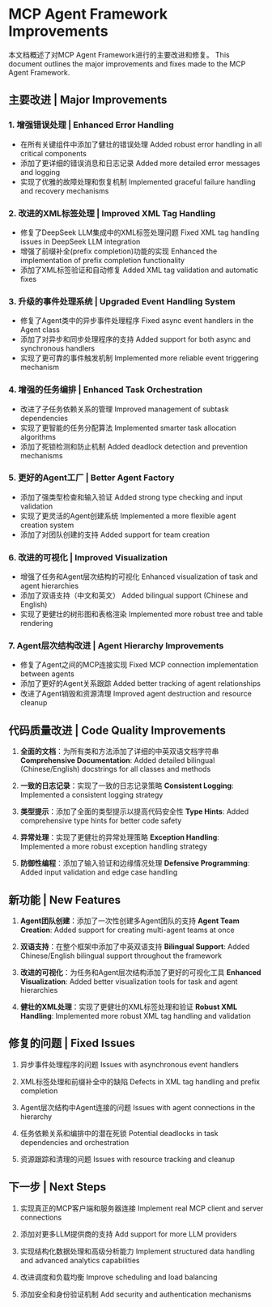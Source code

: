 # MCP Agent Framework Improvements

本文档概述了对MCP Agent Framework进行的主要改进和修复。
This document outlines the major improvements and fixes made to the MCP Agent Framework.

## 主要改进 | Major Improvements

### 1. 增强错误处理 | Enhanced Error Handling

- 在所有关键组件中添加了健壮的错误处理
  Added robust error handling in all critical components
- 添加了更详细的错误消息和日志记录
  Added more detailed error messages and logging
- 实现了优雅的故障处理和恢复机制
  Implemented graceful failure handling and recovery mechanisms

### 2. 改进的XML标签处理 | Improved XML Tag Handling

- 修复了DeepSeek LLM集成中的XML标签处理问题
  Fixed XML tag handling issues in DeepSeek LLM integration
- 增强了前缀补全(prefix completion)功能的实现
  Enhanced the implementation of prefix completion functionality
- 添加了XML标签验证和自动修复
  Added XML tag validation and automatic fixes

### 3. 升级的事件处理系统 | Upgraded Event Handling System

- 修复了Agent类中的异步事件处理程序
  Fixed async event handlers in the Agent class
- 添加了对异步和同步处理程序的支持
  Added support for both async and synchronous handlers
- 实现了更可靠的事件触发机制
  Implemented more reliable event triggering mechanism

### 4. 增强的任务编排 | Enhanced Task Orchestration

- 改进了子任务依赖关系的管理
  Improved management of subtask dependencies
- 实现了更智能的任务分配算法
  Implemented smarter task allocation algorithms
- 添加了死锁检测和防止机制
  Added deadlock detection and prevention mechanisms

### 5. 更好的Agent工厂 | Better Agent Factory

- 添加了强类型检查和输入验证
  Added strong type checking and input validation
- 实现了更灵活的Agent创建系统
  Implemented a more flexible agent creation system
- 添加了对团队创建的支持
  Added support for team creation

### 6. 改进的可视化 | Improved Visualization

- 增强了任务和Agent层次结构的可视化
  Enhanced visualization of task and agent hierarchies
- 添加了双语支持（中文和英文）
  Added bilingual support (Chinese and English)
- 实现了更健壮的树形图和表格渲染
  Implemented more robust tree and table rendering

### 7. Agent层次结构改进 | Agent Hierarchy Improvements

- 修复了Agent之间的MCP连接实现
  Fixed MCP connection implementation between agents
- 添加了更好的Agent关系跟踪
  Added better tracking of agent relationships
- 改进了Agent销毁和资源清理
  Improved agent destruction and resource cleanup

## 代码质量改进 | Code Quality Improvements

1. **全面的文档**：为所有类和方法添加了详细的中英双语文档字符串
   **Comprehensive Documentation**: Added detailed bilingual (Chinese/English) docstrings for all classes and methods

2. **一致的日志记录**：实现了一致的日志记录策略
   **Consistent Logging**: Implemented a consistent logging strategy

3. **类型提示**：添加了全面的类型提示以提高代码安全性
   **Type Hints**: Added comprehensive type hints for better code safety

4. **异常处理**：实现了更健壮的异常处理策略
   **Exception Handling**: Implemented a more robust exception handling strategy

5. **防御性编程**：添加了输入验证和边缘情况处理
   **Defensive Programming**: Added input validation and edge case handling

## 新功能 | New Features

1. **Agent团队创建**：添加了一次性创建多Agent团队的支持
   **Agent Team Creation**: Added support for creating multi-agent teams at once

2. **双语支持**：在整个框架中添加了中英双语支持
   **Bilingual Support**: Added Chinese/English bilingual support throughout the framework

3. **改进的可视化**：为任务和Agent层次结构添加了更好的可视化工具
   **Enhanced Visualization**: Added better visualization tools for task and agent hierarchies

4. **健壮的XML处理**：实现了更健壮的XML标签处理和验证
   **Robust XML Handling**: Implemented more robust XML tag handling and validation

## 修复的问题 | Fixed Issues

1. 异步事件处理程序的问题
   Issues with asynchronous event handlers

2. XML标签处理和前缀补全中的缺陷
   Defects in XML tag handling and prefix completion

3. Agent层次结构中Agent连接的问题
   Issues with agent connections in the hierarchy

4. 任务依赖关系和编排中的潜在死锁
   Potential deadlocks in task dependencies and orchestration

5. 资源跟踪和清理的问题
   Issues with resource tracking and cleanup

## 下一步 | Next Steps

1. 实现真正的MCP客户端和服务器连接
   Implement real MCP client and server connections

2. 添加对更多LLM提供商的支持
   Add support for more LLM providers

3. 实现结构化数据处理和高级分析能力
   Implement structured data handling and advanced analytics capabilities

4. 改进调度和负载均衡
   Improve scheduling and load balancing

5. 添加安全和身份验证机制
   Add security and authentication mechanisms
